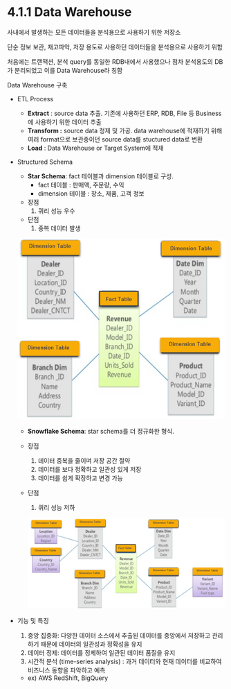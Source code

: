 # 4.1.1 Data Warehouse
    
사내에서 발생하는 모든 데이터들을 분석용으로 사용하기 위한 저장소

단순 정보 보관, 재고파악, 저장 용도로 사용하던 데이터들을 분석용으로 사용하기 위함

처음에는 트랜잭션, 분석 query를 동일한 RDB내에서 사용했으나 점차 분석용도의 DB가 분리되었고 이를 Data Warehouse라 칭함

Data Warehouse 구축

- ETL Process
    - **Extract** : source data 추출. 기존에 사용하던 ERP, RDB, File 등 Business에 사용하기 위한 데이터 추출
    - **Transform :** source data 정제 및 가공. data warehouse에 적재하기 위해 여러 format으로 보관중이던 source data를 stuctured data로 변환
    - **Load** : Data Warehouse or Target System에 적재
- Structured Schema
    - **Star Schema**:  fact 테이블과 dimension 테이블로 구성.
        - fact 테이블 :  판매액, 주문량, 수익
        - dimension 테이블 : 장소, 제품, 고객 정보
    - 장점
        1. 쿼리 성능 우수
    - 단점
        1. 중복 데이터 발생
    
    ![Untitled](./images/1.1_star_schema.png)
    
    - **Snowflake Schema**: star schema를 더 정규화한 형식.
    - 장점
        1. 데이터 중복을 줄이며 저장 공간 절약
        2. 데이터를 보다 정확하고 일관성 있게 저장
        3. 데이터를 쉽게 확장하고 변경 가능
    - 단점
        1. 쿼리 성능 저하
        
        ![Untitled](./images/1.1_snowflake_schema.png)
        

- 기능 및 특징
    1. 중앙 집중화: 다양한 데이터 소스에서 추출된 데이터를 중앙에서 저장하고 관리하기 때문에 데이터의 일관성과 정확성을 유지
    2. 데이터 정제: 데이터를 정제하여 일관된 데이터 품질을 유지
    3. 시간적 분석 (time-series analysis) : 과거 데이터와 현재 데이터를 비교하여 비즈니스 동향을 파악하고 예측
    - ex) AWS RedShift, BigQuery
